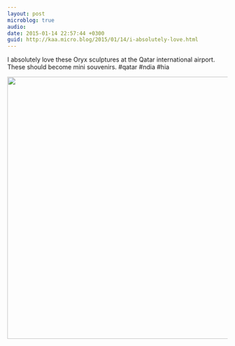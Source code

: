 ```yaml
---
layout: post
microblog: true
audio: 
date: 2015-01-14 22:57:44 +0300
guid: http://kaa.micro.blog/2015/01/14/i-absolutely-love.html
---
```

I absolutely love these Oryx sculptures at the Qatar international airport. These should become mini souvenirs. #qatar #ndia #hia

<img src="http://www.kaa.bz/uploads/2018/9f09906abd.jpg" width="600" height="600" />
